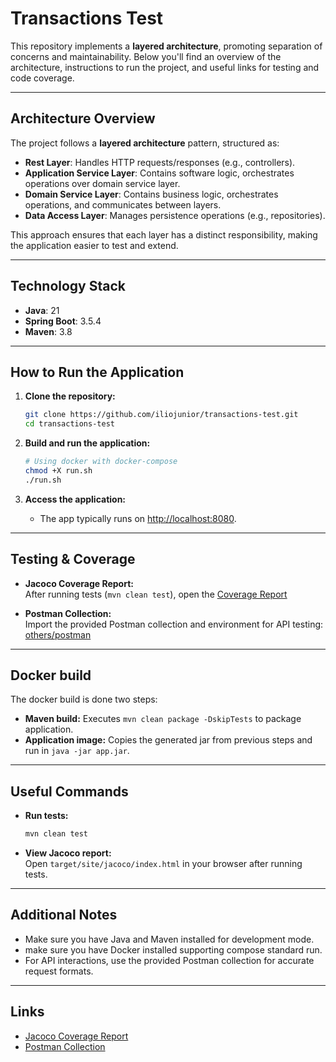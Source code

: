 # Transactions Test

This repository implements a **layered architecture**, promoting separation of concerns and maintainability. Below you'll find an overview of the architecture, instructions to run the project, and useful links for testing and code coverage.

---

## Architecture Overview

The project follows a **layered architecture** pattern, structured as:

- **Rest Layer**: Handles HTTP requests/responses (e.g., controllers).
- **Application Service Layer**: Contains software logic, orchestrates operations over domain service layer.
- **Domain Service Layer**: Contains business logic, orchestrates operations, and communicates between layers.
- **Data Access Layer**: Manages persistence operations (e.g., repositories).

This approach ensures that each layer has a distinct responsibility, making the application easier to test and extend.

---

## Technology Stack

- **Java**: 21
- **Spring Boot**: 3.5.4
- **Maven**: 3.8

---

## How to Run the Application

1. **Clone the repository:**
   ```bash
   git clone https://github.com/iliojunior/transactions-test.git
   cd transactions-test
   ```

2. **Build and run the application:**
   ```bash  
   # Using docker with docker-compose
   chmod +X run.sh
   ./run.sh
   ```

3. **Access the application:**
    - The app typically runs on [http://localhost:8080](http://localhost:8080).

---

## Testing & Coverage

- **Jacoco Coverage Report:**  
  After running tests (`mvn clean test`), open the [Coverage Report](target/site/jacoco/index.html)

- **Postman Collection:**  
  Import the provided Postman collection and environment for API testing:  
  [others/postman](others/postman)

---

## Docker build

The docker build is done two steps:
- **Maven build:** Executes `mvn clean package -DskipTests` to package application.
- **Application image:** Copies the generated jar from previous steps and run in `java -jar app.jar`. 

---

## Useful Commands

- **Run tests:**
  ```bash
  mvn clean test
  ```

- **View Jacoco report:**  
  Open `target/site/jacoco/index.html` in your browser after running tests.

---

## Additional Notes

- Make sure you have Java and Maven installed for development mode.
- make sure you have Docker installed supporting compose standard run.
- For API interactions, use the provided Postman collection for accurate request formats.

---

## Links

- [Jacoco Coverage Report](target/site/jacoco/index.html)
- [Postman Collection](others/postman)
